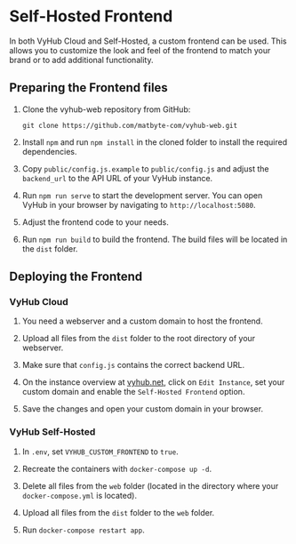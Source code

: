 # Self-Hosted Frontend 

In both VyHub Cloud and Self-Hosted, a custom frontend can be used. This allows you to customize the look and feel of the frontend to match your brand or to add additional functionality.

## Preparing the Frontend files

1. Clone the vyhub-web repository from GitHub: 

    `git clone https://github.com/matbyte-com/vyhub-web.git`

2. Install `npm` and run `npm install` in the cloned folder to install the required dependencies.

3. Copy `public/config.js.example` to `public/config.js` and adjust the `backend_url` to the API URL of your VyHub instance.

4. Run `npm run serve` to start the development server. You can open VyHub in your browser by navigating to `http://localhost:5080`.

5. Adjust the frontend code to your needs. 

6. Run `npm run build` to build the frontend. The build files will be located in the `dist` folder.

## Deploying the Frontend

### VyHub Cloud

1. You need a webserver and a custom domain to host the frontend.

2. Upload all files from the `dist` folder to the root directory of your webserver.

3. Make sure that `config.js` contains the correct backend URL.

4. On the instance overview at [vyhub.net](https://app.vyhub.net/dashboard), click on `Edit Instance`, set your custom domain and enable the `Self-Hosted Frontend` option.

5. Save the changes and open your custom domain in your browser.

### VyHub Self-Hosted

1. In `.env`, set `VYHUB_CUSTOM_FRONTEND` to `true`.

2. Recreate the containers with `docker-compose up -d`.

3. Delete all files from the `web` folder (located in the directory where your `docker-compose.yml` is located).

4. Upload all files from the `dist` folder to the `web` folder.

5. Run `docker-compose restart app`.
